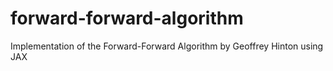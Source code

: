 # forward-forward-algorithm
Implementation of the Forward-Forward Algorithm by Geoffrey Hinton using JAX
